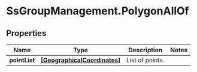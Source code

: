 # SsGroupManagement.PolygonAllOf

## Properties

Name | Type | Description | Notes
------------ | ------------- | ------------- | -------------
**pointList** | [**[GeographicalCoordinates]**](GeographicalCoordinates.md) | List of points. | 


